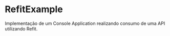 # RefitExample
Implementação de um Console Application realizando consumo de uma API utilizando Refit.
